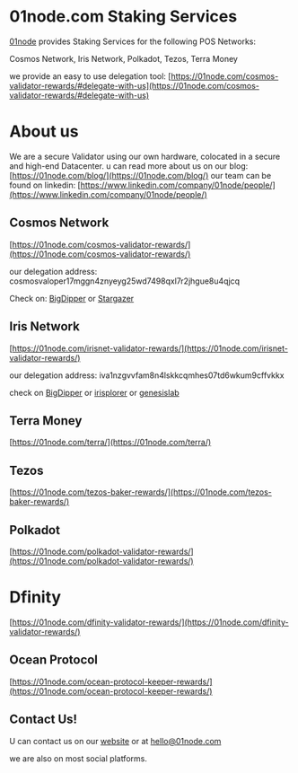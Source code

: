 # 01node.com Staking Services

[01node](https://01node.com) provides Staking Services for the following  POS Networks:

 Cosmos Network, Iris Network, Polkadot, Tezos, Terra Money

we provide an easy to use delegation tool:
 [https://01node.com/cosmos-validator-rewards/#delegate-with-us](https://01node.com/cosmos-validator-rewards/#delegate-with-us)


# About us


We are a secure Validator using our own hardware, colocated in a secure and high-end Datacenter.
u can read more about us on our blog: [https://01node.com/blog/](https://01node.com/blog/)
our team can be found on linkedin:
[https://www.linkedin.com/company/01node/people/](https://www.linkedin.com/company/01node/people/)


## Cosmos Network


[https://01node.com/cosmos-validator-rewards/](https://01node.com/cosmos-validator-rewards/)

our delegation address:  cosmosvaloper17mggn4znyeyg25wd7498qxl7r2jhgue8u4qjcq

Check on: [BigDipper](https://cosmos.bigdipper.live/validator/B4E1085F1C9EBB0EA994452CB1B8124BA89BED1A)  or [Stargazer](https://stargazer.certus.one/validators/B4E1085F1C9EBB0EA994452CB1B8124BA89BED1A)
## Iris Network

[https://01node.com/irisnet-validator-rewards/](https://01node.com/irisnet-validator-rewards/)

our delegation address: iva1nzgvvfam8n4lskkcqmhes07td6wkum9cffvkkx

check on [BigDipper](https://iris.bigdipper.live/validator/EE39100E08C79F5E43ABE47B16B0EEA83F380A43) or [irisplorer](https://www.irisplorer.io/#/address/1/iva1nzgvvfam8n4lskkcqmhes07td6wkum9cffvkkx) or [genesislab](https://irisnet-overview.genesislab.net/iva1nzgvvfam8n4lskkcqmhes07td6wkum9cffvkkx)
## Terra Money

[https://01node.com/terra/](https://01node.com/terra/)

## Tezos

[https://01node.com/tezos-baker-rewards/](https://01node.com/tezos-baker-rewards/)

## Polkadot

[https://01node.com/polkadot-validator-rewards/](https://01node.com/polkadot-validator-rewards/)

# Dfinity



[https://01node.com/dfinity-validator-rewards/](https://01node.com/dfinity-validator-rewards/)

## Ocean Protocol

[https://01node.com/ocean-protocol-keeper-rewards/](https://01node.com/ocean-protocol-keeper-rewards/)

## Contact Us!
U can contact us on our [website](https://01node.com) or at hello@01node.com

we are also on most social platforms.
